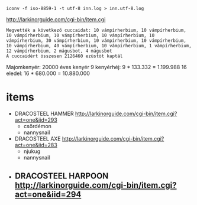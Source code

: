 ```
iconv -f iso-8859-1 -t utf-8 inn.log > inn.utf-8.log
```

http://larkinorguide.com/cgi-bin/item.cgi

```
Megvették a következő cuccaidat: 10 vámpírherbium, 10 vámpírherbium, 10 vámpírherbium, 10 vámpírherbium, 10 vámpírherbium, 10 vámpírherbium, 30 vámpírherbium, 10 vámpírherbium, 10 vámpírherbium, 10 vámpírherbium, 40 vámpírherbium, 10 vámpírherbium, 1 vámpírherbium, 12 vámpírherbium, 2 mágusbot, 4 mágusbot
A cuccaidért összesen 2126460 ezüstöt kaptál
```

Majomkenyér:
20000 éves kenyér
9 kenyérhéj: 9 * 133.332 = 1.199.988
16 eledel: 16 * 680.000 = 10.880.000

# items
- DRACOSTEEL HAMMER http://larkinorguide.com/cgi-bin/item.cgi?act=one&iid=293
	- csőrdémon
	- nannysnail
- DRACOSTEEL AXE http://larkinorguide.com/cgi-bin/item.cgi?act=one&iid=283
	- njukug
	- nannysnail
- DRACOSTEEL HARPOON http://larkinorguide.com/cgi-bin/item.cgi?act=one&iid=294
	- 